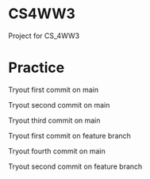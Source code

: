 # CS4WW3
Project for CS_4WW3
# Practice


Tryout first commit on main

Tryout second commit on main

Tryout third commit on main

Tryout first commit on feature branch

Tryout fourth commit on main


Tryout second commit on feature branch